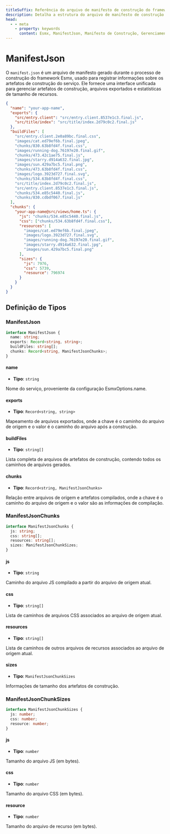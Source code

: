 ```yaml
---
titleSuffix: Referência do arquivo de manifesto de construção do framework Esmx
description: Detalha a estrutura do arquivo de manifesto de construção (manifest.json) do framework Esmx, incluindo gerenciamento de artefatos de construção, mapeamento de arquivos exportados e estatísticas de recursos, ajudando os desenvolvedores a entender e usar o sistema de construção.
head:
  - - meta
    - property: keywords
      content: Esmx, ManifestJson, Manifesto de Construção, Gerenciamento de Recursos, Artefatos de Construção, Mapeamento de Arquivos, API
---
```


# ManifestJson

O `manifest.json` é um arquivo de manifesto gerado durante o processo de construção do framework Esmx, usado para registrar informações sobre os artefatos de construção do serviço. Ele fornece uma interface unificada para gerenciar artefatos de construção, arquivos exportados e estatísticas de tamanho de recursos.

```json title="dist/client/manifest.json"
{
  "name": "your-app-name",
  "exports": {
    "src/entry.client": "src/entry.client.8537e1c3.final.js",
    "src/title/index": "src/title/index.2d79c0c2.final.js"
  },
  "buildFiles": [
    "src/entry.client.2e0a89bc.final.css",
    "images/cat.ed79ef6b.final.jpeg",
    "chunks/830.63b8fd4f.final.css",
    "images/running-dog.76197e20.final.gif",
    "chunks/473.42c1ae75.final.js",
    "images/starry.d914a632.final.jpg",
    "images/sun.429a7bc5.final.png",
    "chunks/473.63b8fd4f.final.css",
    "images/logo.3923d727.final.svg",
    "chunks/534.63b8fd4f.final.css",
    "src/title/index.2d79c0c2.final.js",
    "src/entry.client.8537e1c3.final.js",
    "chunks/534.e85c5440.final.js",
    "chunks/830.cdbdf067.final.js"
  ],
  "chunks": {
    "your-app-name@src/views/home.ts": {
      "js": "chunks/534.e85c5440.final.js",
      "css": ["chunks/534.63b8fd4f.final.css"],
      "resources": [
        "images/cat.ed79ef6b.final.jpeg",
        "images/logo.3923d727.final.svg",
        "images/running-dog.76197e20.final.gif",
        "images/starry.d914a632.final.jpg",
        "images/sun.429a7bc5.final.png"
      ],
      "sizes": {
        "js": 7976,
        "css": 5739,
        "resource": 796974
      }
    }
  }
}
```

## Definição de Tipos
### ManifestJson

```ts
interface ManifestJson {
  name: string;
  exports: Record<string, string>;
  buildFiles: string[];
  chunks: Record<string, ManifestJsonChunks>;
}
```

#### name

- **Tipo**: `string`

Nome do serviço, proveniente da configuração EsmxOptions.name.

#### exports

- **Tipo**: `Record<string, string>`

Mapeamento de arquivos exportados, onde a chave é o caminho do arquivo de origem e o valor é o caminho do arquivo após a construção.

#### buildFiles

- **Tipo**: `string[]`

Lista completa de arquivos de artefatos de construção, contendo todos os caminhos de arquivos gerados.

#### chunks

- **Tipo**: `Record<string, ManifestJsonChunks>`

Relação entre arquivos de origem e artefatos compilados, onde a chave é o caminho do arquivo de origem e o valor são as informações de compilação.

### ManifestJsonChunks

```ts
interface ManifestJsonChunks {
  js: string;
  css: string[];
  resources: string[];
  sizes: ManifestJsonChunkSizes;
}
```

#### js

- **Tipo**: `string`

Caminho do arquivo JS compilado a partir do arquivo de origem atual.

#### css

- **Tipo**: `string[]`

Lista de caminhos de arquivos CSS associados ao arquivo de origem atual.

#### resources

- **Tipo**: `string[]`

Lista de caminhos de outros arquivos de recursos associados ao arquivo de origem atual.

#### sizes

- **Tipo**: `ManifestJsonChunkSizes`

Informações de tamanho dos artefatos de construção.

### ManifestJsonChunkSizes

```ts
interface ManifestJsonChunkSizes {
  js: number;
  css: number;
  resource: number;
}
```

#### js

- **Tipo**: `number`

Tamanho do arquivo JS (em bytes).

#### css

- **Tipo**: `number`

Tamanho do arquivo CSS (em bytes).

#### resource

- **Tipo**: `number`

Tamanho do arquivo de recurso (em bytes).